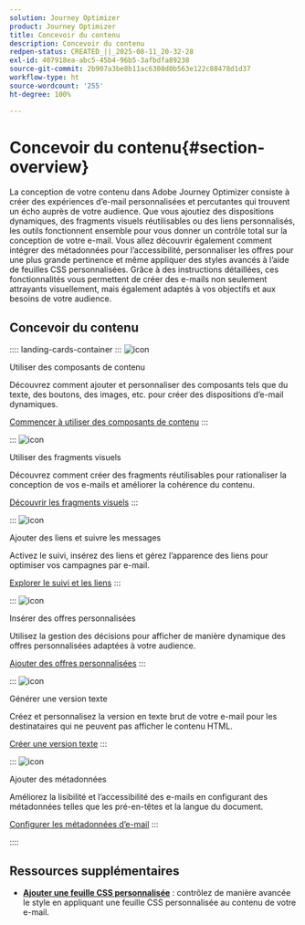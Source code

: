 ```yaml
---
solution: Journey Optimizer
product: Journey Optimizer
title: Concevoir du contenu
description: Concevoir du contenu
redpen-status: CREATED_||_2025-08-11_20-32-28
exl-id: 407918ea-abc5-45b4-96b5-3afbdfa89238
source-git-commit: 2b907a3be8b11ac6308d0b563e122c88478d1d37
workflow-type: ht
source-wordcount: '255'
ht-degree: 100%

---
```


# Concevoir du contenu{#section-overview}

La conception de votre contenu dans Adobe Journey Optimizer consiste à créer des expériences d’e-mail personnalisées et percutantes qui trouvent un écho auprès de votre audience. Que vous ajoutiez des dispositions dynamiques, des fragments visuels réutilisables ou des liens personnalisés, les outils fonctionnent ensemble pour vous donner un contrôle total sur la conception de votre e-mail. Vous allez découvrir également comment intégrer des métadonnées pour l’accessibilité, personnaliser les offres pour une plus grande pertinence et même appliquer des styles avancés à l’aide de feuilles CSS personnalisées. Grâce à des instructions détaillées, ces fonctionnalités vous permettent de créer des e-mails non seulement attrayants visuellement, mais également adaptés à vos objectifs et aux besoins de votre audience.

## Concevoir du contenu

:::: landing-cards-container
:::
![icon](https://cdn.experienceleague.adobe.com/icons/puzzle-piece.svg?lang=fr)

Utiliser des composants de contenu

Découvrez comment ajouter et personnaliser des composants tels que du texte, des boutons, des images, etc. pour créer des dispositions d’e-mail dynamiques.

[Commencer à utiliser des composants de contenu](../using/email/content-components.md)
:::

:::
![icon](https://cdn.experienceleague.adobe.com/icons/layer-group.svg?lang=fr)

Utiliser des fragments visuels

Découvrez comment créer des fragments réutilisables pour rationaliser la conception de vos e-mails et améliorer la cohérence du contenu.

[Découvrir les fragments visuels](../using/email/use-visual-fragments.md)
:::

:::
![icon](https://cdn.experienceleague.adobe.com/icons/chart-line.svg?lang=fr)

Ajouter des liens et suivre les messages

Activez le suivi, insérez des liens et gérez l’apparence des liens pour optimiser vos campagnes par e-mail.

[Explorer le suivi et les liens](../using/email/message-tracking.md)
:::

:::
![icon](https://cdn.experienceleague.adobe.com/icons/bullseye.svg?lang=fr)

Insérer des offres personnalisées

Utilisez la gestion des décisions pour afficher de manière dynamique des offres personnalisées adaptées à votre audience.

[Ajouter des offres personnalisées](../using/email/add-offers-email.md)
:::

:::
![icon](https://cdn.experienceleague.adobe.com/icons/file-alt.svg?lang=fr)

Générer une version texte

Créez et personnalisez la version en texte brut de votre e-mail pour les destinataires qui ne peuvent pas afficher le contenu HTML.

[Créer une version texte](../using/email/text-version-email.md)
:::

:::
![icon](https://cdn.experienceleague.adobe.com/icons/gear.svg?lang=fr)

Ajouter des métadonnées

Améliorez la lisibilité et l’accessibilité des e-mails en configurant des métadonnées telles que les pré-en-têtes et la langue du document.

[Configurer les métadonnées d’e-mail](../using/email/email-metadata.md)
:::

::::


## Ressources supplémentaires

- **[Ajouter une feuille CSS personnalisée](../using/email/custom-css.md)** : contrôlez de manière avancée le style en appliquant une feuille CSS personnalisée au contenu de votre e-mail.
